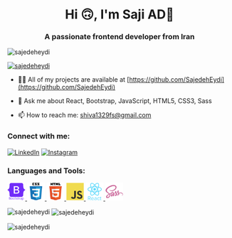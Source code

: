 <h1 align="center">Hi 🙃, I'm Saji AD🌻</h1>
<h3 align="center">A passionate frontend developer from Iran</h3>

<p align="left"> <img src="https://komarev.com/ghpvc/?username=sajedeheydi&label=Profile%20views&color=0e75b6&style=flat" alt="sajedeheydi" /> </p>

<p align="left"> <a href="https://github.com/ryo-ma/github-profile-trophy"><img src="https://github-profile-trophy.vercel.app/?username=sajedeheydi" alt="sajedeheydi" /></a> </p>

- 👨‍💻 All of my projects are available at [https://github.com/SajedehEydi](https://github.com/SajedehEydi)

- 💬 Ask me about React, Bootstrap, JavaScript, HTML5, CSS3, Sass

- 📫 How to reach me: shiva1329fs@gmail.com

<h3 align="left">Connect with me:</h3>
<p align="left">
<a href="https://linkedin.com/in/sajede-eydi-goltappehei-418ba8222" target="_blank"><img align="center" src="https://raw.githubusercontent.com/rahuldkjain/github-profile-readme-generator/master/src/images/icons/Social/linked-in-alt.svg" alt="LinkedIn" height="30" width="40" /></a>
<a href="https://instagram.com/saji.ad.web" target="_blank"><img align="center" src="https://raw.githubusercontent.com/rahuldkjain/github-profile-readme-generator/master/src/images/icons/Social/instagram.svg" alt="Instagram" height="30" width="40" /></a>
</p>

<h3 align="left">Languages and Tools:</h3>
<p align="left"> 
  <a href="https://getbootstrap.com" target="_blank" rel="noreferrer"> 
    <img src="https://raw.githubusercontent.com/devicons/devicon/master/icons/bootstrap/bootstrap-plain-wordmark.svg" alt="bootstrap" width="40" height="40"/> 
  </a> 
  <a href="https://www.w3schools.com/css/" target="_blank" rel="noreferrer"> 
    <img src="https://raw.githubusercontent.com/devicons/devicon/master/icons/css3/css3-original-wordmark.svg" alt="css3" width="40" height="40"/> 
  </a> 
  <a href="https://www.w3.org/html/" target="_blank" rel="noreferrer"> 
    <img src="https://raw.githubusercontent.com/devicons/devicon/master/icons/html5/html5-original-wordmark.svg" alt="html5" width="40" height="40"/> 
  </a> 
  <a href="https://developer.mozilla.org/en-US/docs/Web/JavaScript" target="_blank" rel="noreferrer"> 
    <img src="https://raw.githubusercontent.com/devicons/devicon/master/icons/javascript/javascript-original.svg" alt="javascript" width="40" height="40"/> 
  </a> 
  <a href="https://reactjs.org/" target="_blank" rel="noreferrer"> 
    <img src="https://raw.githubusercontent.com/devicons/devicon/master/icons/react/react-original-wordmark.svg" alt="react" width="40" height="40"/> 
  </a> 
  <a href="https://sass-lang.com" target="_blank" rel="noreferrer"> 
    <img src="https://raw.githubusercontent.com/devicons/devicon/master/icons/sass/sass-original.svg" alt="sass" width="40" height="40"/> 
  </a> 
</p>

<p><img align="left" src="https://github-readme-stats.vercel.app/api/top-langs?username=sajedeheydi&show_icons=true&locale=en&layout=compact" alt="sajedeheydi" /></p>

<p>&nbsp;<img align="center" src="https://github-readme-stats.vercel.app/api?username=sajedeheydi&show_icons=true&locale=en" alt="sajedeheydi" /></p>

<p><img align="center" src="https://github-readme-streak-stats.herokuapp.com/?user=sajedeheydi&" alt="sajedeheydi" /></p>